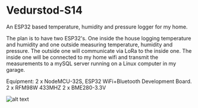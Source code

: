 # Vedurstod-S14
An ESP32 based temperature, humidity and pressure logger for my home.

The plan is to have two ESP32's. One inside the house logging temperature and humidity and one outside measuring temperature, humidity and pressure.
The outside one will communicate via LoRa to the inside one. The inside one will be connected to my home wifi and transmit the measurements to a mySQL server running on a Linux computer in my garage.

Equipment:
2 x NodeMCU-32S, ESP32 WiFi+Bluetooth Development Board.
2 x RFM98W 433MHZ
2 x BME280-3.3V

![alt text]((https://github.com/ShakyPizza/Vedurstod-S14/blob/main/BME280_Sensor_Wiring.png)?raw=true)
